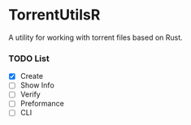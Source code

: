 # TorrentUtilsR

A utility for working with torrent files based on Rust.

### TODO List

- [x] Create
- [ ] Show Info
- [ ] Verify
- [ ] Preformance
- [ ] CLI